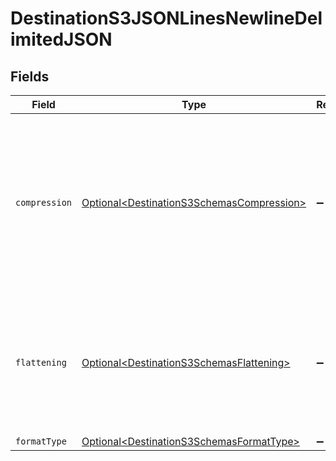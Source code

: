 # DestinationS3JSONLinesNewlineDelimitedJSON


## Fields

| Field                                                                                                                                            | Type                                                                                                                                             | Required                                                                                                                                         | Description                                                                                                                                      |
| ------------------------------------------------------------------------------------------------------------------------------------------------ | ------------------------------------------------------------------------------------------------------------------------------------------------ | ------------------------------------------------------------------------------------------------------------------------------------------------ | ------------------------------------------------------------------------------------------------------------------------------------------------ |
| `compression`                                                                                                                                    | [Optional\<DestinationS3SchemasCompression>](../../models/shared/DestinationS3SchemasCompression.md)                                             | :heavy_minus_sign:                                                                                                                               | Whether the output files should be compressed. If compression is selected, the output filename will have an extra extension (GZIP: ".jsonl.gz"). |
| `flattening`                                                                                                                                     | [Optional\<DestinationS3SchemasFlattening>](../../models/shared/DestinationS3SchemasFlattening.md)                                               | :heavy_minus_sign:                                                                                                                               | Whether the input json data should be normalized (flattened) in the output JSON Lines. Please refer to docs for details.                         |
| `formatType`                                                                                                                                     | [Optional\<DestinationS3SchemasFormatType>](../../models/shared/DestinationS3SchemasFormatType.md)                                               | :heavy_minus_sign:                                                                                                                               | N/A                                                                                                                                              |